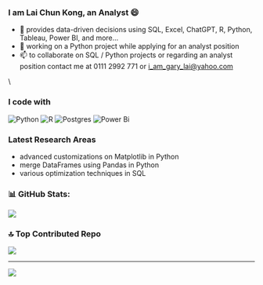 ### I am Lai Chun Kong, an Analyst 😄 

- 🔭 provides data-driven decisions using SQL, Excel, ChatGPT, R, Python, Tableau, Power BI, and more...
- 🌱 working on a Python project while applying for an analyst position
- 📫 to collaborate on SQL / Python projects or regarding an analyst position contact me at 0111 2992 771 or i_am_gary_lai@yahoo.com

\
  
### I code with
![Python](https://img.shields.io/badge/python-3670A0?style=for-the-badge&logo=python&logoColor=ffdd54) 
![R](https://img.shields.io/badge/r-%23276DC3.svg?style=for-the-badge&logo=r&logoColor=white) 
![Postgres](https://img.shields.io/badge/postgres-%23316192.svg?style=for-the-badge&logo=postgresql&logoColor=white) 
![Power Bi](https://img.shields.io/badge/power_bi-F2C811?style=for-the-badge&logo=powerbi&logoColor=black)
  

### Latest Research Areas
- advanced customizations on Matplotlib in Python
- merge DataFrames using Pandas in Python
- various optimization techniques in SQL
  

### 📊 GitHub Stats:
![](https://nirzak-streak-stats.vercel.app/?user=ChunKong99&theme=tokyonight&hide_border=false)<br/>
  

### 🔝 Top Contributed Repo
![](https://github-contributor-stats.vercel.app/api?username=ChunKong99&limit=5&theme=tokyonight&combine_all_yearly_contributions=true)

---
[![](https://visitcount.itsvg.in/api?id=ChunKong99&icon=0&color=0)](https://visitcount.itsvg.in)




<!-- Proudly created with GPRM ( https://gprm.itsvg.in ) -->
<!--
**ChunKong99/ChunKong99** is a ✨ _special_ ✨ repository because its `README.md` (this file) appears on your GitHub profile.

Here are some ideas to get you started:

- 🔭 I’m currently working on ...
- 🌱 I’m currently learning ...
- 👯 I’m looking to collaborate on ...
- 🤔 I’m looking for help with ...
- 💬 Ask me about ...
- 📫 How to reach me: ...
- 😄 Pronouns: ...
- ⚡ Fun fact: ...
-->
